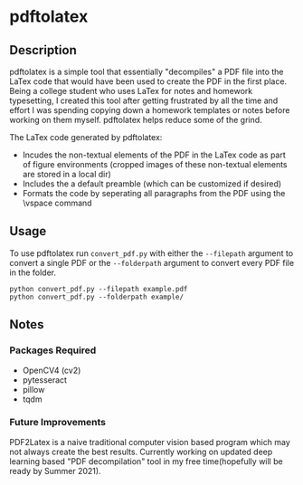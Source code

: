 # pdftolatex   
## Description
pdftolatex is a simple tool that essentially "decompiles" a PDF file into the LaTex code that would have been used to create the PDF in the first place. Being a college student who uses LaTex for notes and homework typesetting, I created this tool after getting frustrated by all the time and effort I was spending copying down a homework templates or notes before working on them myself. pdftolatex helps reduce some of the grind.

The LaTex code generated by pdftolatex:
- Incudes the non-textual elements of the PDF in the LaTex code as part of figure environments (cropped images of these non-textual elements are stored in a local dir) 
- Includes the a default preamble (which can be customized if desired)
- Formats the code by seperating all paragraphs from the PDF using the \vspace command

## Usage
To use pdftolatex run `convert_pdf.py` with either the `--filepath` argument to convert a single PDF or the `--folderpath` argument to convert every PDF file in the folder. 

    python convert_pdf.py --filepath example.pdf
    python convert_pdf.py --folderpath example/

## Notes
### Packages Required
- OpenCV4 (cv2)
- pytesseract 
- pillow
- tqdm

### Future Improvements
PDF2Latex is a naive traditional computer vision based program which may not always create the best results. Currently working on updated deep learning based "PDF decompilation" tool in my free time(hopefully will be ready by Summer 2021). 
